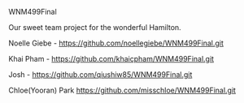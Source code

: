 WNM499Final


Our sweet team project for the wonderful Hamilton. 



Noelle Giebe - https://github.com/noellegiebe/WNM499Final.git


Khai Pham - https://github.com/khaicpham/WNM499Final.git


Josh - https://github.com/qiushiw85/WNM499Final.git


Chloe(Yooran) Park https://github.com/misschloe/WNM499Final.git





